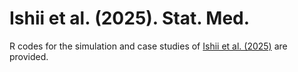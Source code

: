 
<!-- README.md is generated from README.Rmd. Please edit that file -->

# Ishii et al. (2025). Stat. Med.

<!-- badges: start -->
<!-- badges: end -->

R codes for the simulation and case studies of [Ishii et
al. (2025)](https://doi.org/10.1002/sim.70003) are provided.

